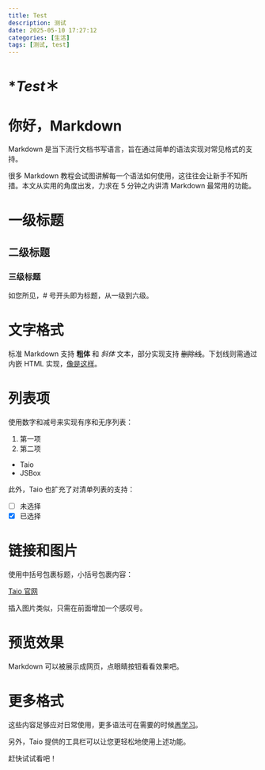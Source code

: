 ```yaml
---
title: Test
description: 测试
date: 2025-05-10 17:27:12
categories: [生活]
tags: [测试, test]
---
```


# **Test*＊

# 你好，Markdown

Markdown 是当下流行文档书写语言，旨在通过简单的语法实现对常见格式的支持。

很多 Markdown 教程会试图讲解每一个语法如何使用，这往往会让新手不知所措。本文从实用的角度出发，力求在 5 分钟之内讲清 Markdown 最常用的功能。

# 一级标题

## 二级标题

### 三级标题

如您所见，# 号开头即为标题，从一级到六级。

# 文字格式

标准 Markdown 支持 **粗体** 和 *斜体* 文本，部分实现支持 ~~删除线~~。下划线则需通过内嵌 HTML 实现，<u>像是这样</u>。

# 列表项

使用数字和减号来实现有序和无序列表：

1. 第一项
2. 第二项

- Taio
- JSBox

此外，Taio 也扩充了对清单列表的支持：

- [ ] 未选择
- [x] 已选择

# 链接和图片

使用中括号包裹标题，小括号包裹内容：

[Taio 官网](https://taio.app/cn/)

插入图片类似，只需在前面增加一个感叹号。

# 预览效果

Markdown 可以被展示成网页，点眼睛按钮看看效果吧。

# 更多格式

这些内容足够应对日常使用，更多语法可在需要的时候[再学习](https://daringfireball.net/projects/markdown/syntax)。

另外，Taio 提供的工具栏可以让您更轻松地使用上述功能。

赶快试试看吧！
